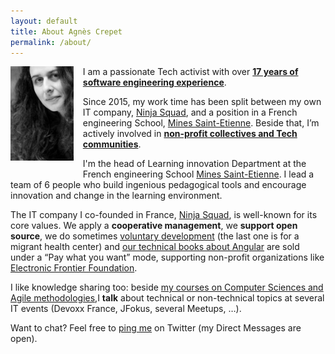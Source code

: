 ```yaml
---
layout: default
title: About Agnès Crepet
permalink: /about/
---
```


<img style="float: left; margin: 0px 15px 15px 0px;" src="/img/Agnes_Crepet_small.jpg" width="20%" />

I am a passionate Tech activist with over [**17 years of software engineering experience**](https://www.linkedin.com/in/agnescrepet/).

Since 2015, my work time has been split between my own IT company, [Ninja Squad](http://ninja-squad.com/), and a position in a French engineering School, [Mines Saint-Etienne](http://www.mines-stetienne.fr). Beside that, I’m actively involved in [**non-profit collectives and Tech communities**](/activism/).

I'm the head of Learning innovation Department at the French engineering School [Mines Saint-Etienne](http://www.mines-stetienne.fr). I lead a team of 6 people who build ingenious pedagogical tools and encourage innovation and change in the learning environment.

The IT company I co-founded in France, [Ninja Squad](http://ninja-squad.com/), is well-known for its core values. We apply a **cooperative management**, we **support open source**, we do sometimes [voluntary development](https://blog.ninja-squad.com/2018/05/10/globe42/) (the last one is for a migrant health center) and [our technical books about Angular](https://books.ninja-squad.com/angular) are sold under a “Pay what you want” mode, supporting non-profit organizations like [Electronic Frontier Foundation](https://www.eff.org/).

I like knowledge sharing too: beside [my courses on Computer Sciences and Agile methodologies](/teaching),I **talk** about technical or non-technical topics at several IT events (Devoxx France, JFokus, several Meetups, …).

Want to chat? Feel free to <a href="{{site.twitter_username}}" target="_blank">ping me</a> on Twitter (my Direct Messages are open).

